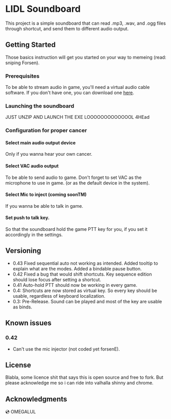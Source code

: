 # LIDL Soundboard

This project is a simple soundboard that can read .mp3, .wav, and .ogg files through shortcut, and send them to different audio output.

## Getting Started

Those basics instruction will get you started on your way to memeing (read: sniping Forsen).

### Prerequisites

To be able to stream audio in game, you'll need a virtual audio cable software. If you don't have one, you can download one [here](https://www.vb-audio.com/Cable/).


### Launching the soundboard

JUST UNZIP AND LAUNCH THE EXE LOOOOOOOOOOOOOL 4HEad


### Configuration for proper cancer



#### Select main audio output device

Only if you wanna hear your own cancer.

#### Select VAC audio output

To be able to send audio to game. Don't forget to set VAC as the microphone to use in game. (or as the default device in the system).


#### Select Mic to inject (coming soonTM)

If you wanna be able to talk in game.

#### Set push to talk key. 

So that the soundboard hold the game PTT key for you, if you set it accordingly in the settings.

## Versioning
 * 0.43 Fixed sequential auto not working as intended. Added tooltip to explain what are the modes. Added a bindable pause button.
 * 0.42 Fixed a bug that would shift shortcuts. Key sequence edition should lose focus after setting a shortcut.
 * 0.41 Auto-hold PTT should now be working in every game.
 * 0.4: Shortcuts are now stored as virtual key. So every key should be usable, regardless of keyboard localization.
 * 0.3: Pre-Release. Sound can be played and most of the key are usable as binds.

## Known issues

### 0.42
  * Can't use the mic injector (not coded yet forsenE).

## License

Blabla, some licence shit that says this is open source and free to fork. But please acknowledge me so i can ride into valhalla shinny and chrome.

## Acknowledgments

💿 OMEGALUL 